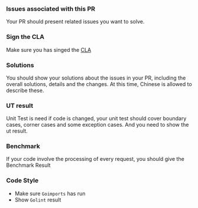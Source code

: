 ### Issues associated with this PR

Your PR should present related issues you want to solve.

### Sign the CLA
Make sure you has singed the [CLA](https://www.clahub.com/agreements/alipay/sofa-mosn)

### Solutions
You should show your solutions about the issues in your PR, including the overall solutions, 
details and the changes. At this time, Chinese is allowed to describe these.

### UT result
Unit Test is need if code is changed, your unit test should cover boundary cases, corner cases and some exception cases.
And you need to show the ut result.

### Benchmark
If your code involve the processing of every request, you should give the Benchmark Result

### Code Style
+ Make sure `Goimports` has run
+ Show `Golint` result
